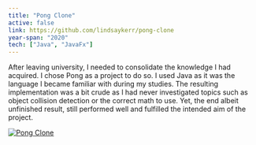 ```yaml
---
title: "Pong Clone"
active: false 
link: https://github.com/lindsaykerr/pong-clone
year-span: "2020"
tech: ["Java", "JavaFx"]
---
```




After leaving university, I needed to consolidate the knowledge I had acquired. I chose Pong as a project to do so. I used Java as it was the language I became familiar with during my studies. The resulting implementation was a bit crude as I had never investigated topics such as object collision detection or the correct math to use. Yet, the end albeit unfinished result, still performed well and fulfilled the intended aim of the project.

[![Pong Clone](https://img.youtube.com/vi/UjSKOGzGZ68/hqdefault.jpg)](https://youtu.be/UjSKOGzGZ68)
